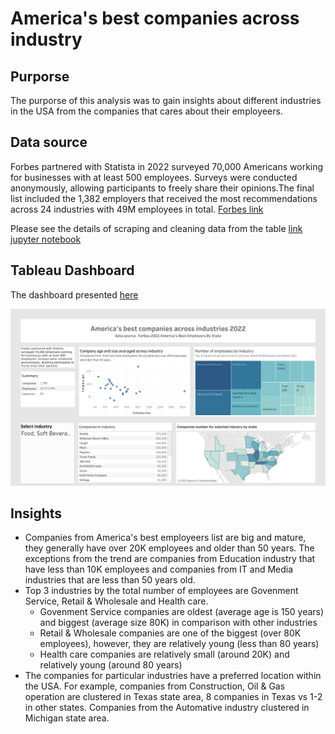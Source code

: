# America's best companies across industry

## Purporse
The purporse of this analysis was to gain insights about different industries in the USA from the companies that cares about their employeers.

## Data source
Forbes partnered with Statista in 2022 surveyed 70,000 Americans working for businesses with at least 500 employees. Surveys were conducted anonymously, allowing participants to freely share their opinions.The final list included the 1,382 employers that received the most recommendations across 24 industries with 49M employees in total.
[Forbes link](https://www.forbes.com/lists/best-employers-by-state/?sh=3e238cd71983) <br>


Please see the details of scraping and cleaning data from the table [link](https://www.forbes.com/lists/best-employers-by-state/?sh=3e238cd71983)
[jupyter notebook](Americans'_best_employee's.ipynb)


## Tableau Dashboard
The dashboard presented [here](https://public.tableau.com/app/profile/tatyana.pichugina/viz/Listofbestemployers/Dashboard1?publish=yes) 

![dashboard](img/Dashboard.png)

## Insights
* Companies from America's best employeers list are big and mature, they generally have over 20K employees and older than 50 years. The exceptions from the trend are companies from Education industry that have less than 10K employees and companies from  IT and Media industries that are less than 50 years old.
* Top 3 industries by the total number of employees are Govenment Service, Retail & Wholesale and Health care.
    - Govenment Service companies are oldest (average age is 150 years) and biggest (average size 80K) in comparison with other industries
    - Retail & Wholesale companies are one of the biggest (over 80K employees), however, they are relatively young (less than 80 years)
    - Health care companies are relatively small (around 20K) and relatively young (around 80 years)
* The companies for particular industries have a preferred location within the USA. For example, companies from Construction, Oil & Gas operation are clustered in Texas state area, 8 companies in Texas vs 1-2 in other states. Companies from the Automative industry clustered in Michigan state area.
